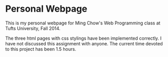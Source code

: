 Personal Webpage
================

This is my personal webpage for Ming Chow's Web Programming class at Tufts University, Fall 2014.

The three html pages with css stylings have been implemented correctly.
I have not discussed this assignment with anyone.
The current time devoted to this project has been 1.5 hours.